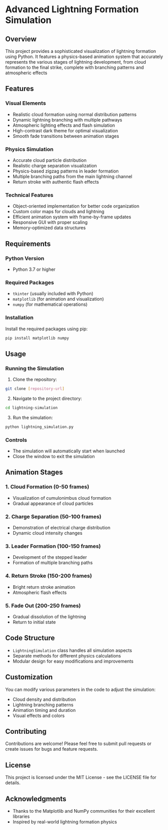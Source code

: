 # Advanced Lightning Formation Simulation

## Overview

This project provides a sophisticated visualization of lightning formation using Python. It features a physics-based animation system that accurately represents the various stages of lightning development, from cloud formation to the final strike, complete with branching patterns and atmospheric effects

## Features

### Visual Elements
* Realistic cloud formation using normal distribution patterns
* Dynamic lightning branching with multiple pathways
* Atmospheric lighting effects and flash simulation
* High-contrast dark theme for optimal visualization
* Smooth fade transitions between animation stages

### Physics Simulation
* Accurate cloud particle distribution
* Realistic charge separation visualization
* Physics-based zigzag patterns in leader formation
* Multiple branching paths from the main lightning channel
* Return stroke with authentic flash effects

### Technical Features
* Object-oriented implementation for better code organization
* Custom color maps for clouds and lightning
* Efficient animation system with frame-by-frame updates
* Responsive GUI with proper scaling
* Memory-optimized data structures

## Requirements

### Python Version
* Python 3.7 or higher

### Required Packages
* `tkinter` (usually included with Python)
* `matplotlib` (for animation and visualization)
* `numpy` (for mathematical operations)

### Installation

Install the required packages using pip:

```bash
pip install matplotlib numpy
```

## Usage

### Running the Simulation

1. Clone the repository:
```bash
git clone [repository-url]
```

2. Navigate to the project directory:
```bash
cd lightning-simulation
```

3. Run the simulation:
```bash
python lightning_simulation.py
```

### Controls
* The simulation will automatically start when launched
* Close the window to exit the simulation

## Animation Stages

### 1. Cloud Formation (0-50 frames)
* Visualization of cumulonimbus cloud formation
* Gradual appearance of cloud particles

### 2. Charge Separation (50-100 frames)
* Demonstration of electrical charge distribution
* Dynamic cloud intensity changes

### 3. Leader Formation (100-150 frames)
* Development of the stepped leader
* Formation of multiple branching paths

### 4. Return Stroke (150-200 frames)
* Bright return stroke animation
* Atmospheric flash effects

### 5. Fade Out (200-250 frames)
* Gradual dissolution of the lightning
* Return to initial state

## Code Structure
* `LightningSimulation` class handles all simulation aspects
* Separate methods for different physics calculations
* Modular design for easy modifications and improvements

## Customization

You can modify various parameters in the code to adjust the simulation:
* Cloud density and distribution
* Lightning branching patterns
* Animation timing and duration
* Visual effects and colors

## Contributing

Contributions are welcome! Please feel free to submit pull requests or create issues for bugs and feature requests.

## License

This project is licensed under the MIT License - see the LICENSE file for details.

## Acknowledgments

* Thanks to the Matplotlib and NumPy communities for their excellent libraries
* Inspired by real-world lightning formation physics
